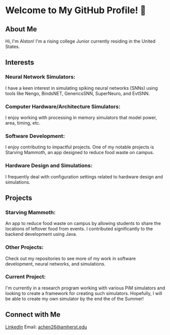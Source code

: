 
# Welcome to My GitHub Profile! 👋

## About Me
Hi, I'm Alston! I'm a rising college Junior currently residing in the United States.

## Interests
### Neural Network Simulators: 

I have a keen interest in simulating spiking neural networks (SNNs) using tools like Nengo, BindsNET, GenericsSNN, SuperNeuro, and EvtSNN.

### Computer Hardware/Architecture Simulators:

I enjoy working with processing in memory simulators that model power, area, timing, etc. 

### Software Development: 

I enjoy contributing to impactful projects. One of my notable projects is Starving Mammoth, an app designed to reduce food waste on campus.

### Hardware Design and Simulations: 

I frequently deal with configuration settings related to hardware design and simulations.

## Projects

### Starving Mammoth: 

An app to reduce food waste on campus by allowing students to share the locations of leftover food from events. I contributed significantly to the backend development using Java.

### Other Projects: 

Check out my repositories to see more of my work in software development, neural networks, and simulations.

### Current Project:

I'm currently in a research program working with various PiM simulators and looking to create a framework for creating such simulators. Hopefully, I will be able to create my own simulator by the end the of the Summer!

## Connect with Me
[LinkedIn](www.linkedin.com/in/alston-chen-993b61183)
Email: achen26@amherst.edu
